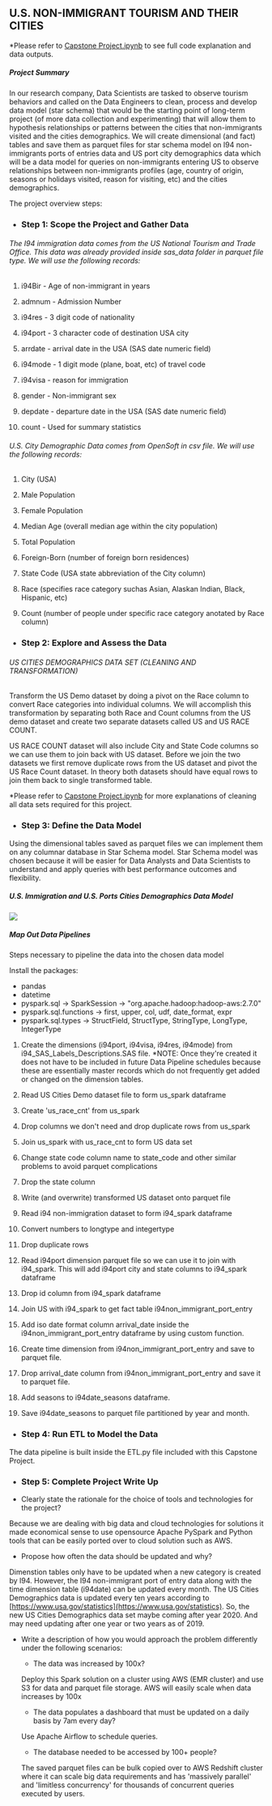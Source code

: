 ## U.S. NON-IMMIGRANT TOURISM AND THEIR CITIES 
*Please refer to [Capstone Project.ipynb](https://github.com/paulXLV/UdacityDataEngineeringCapstone/blob/master/Capstone%20Project.ipynb) to see full code explanation and data outputs.

##### Project Summary 

In our research company, Data Scientists are tasked to observe tourism behaviors and called on the Data Engineers to clean, process and develop data model (star schema) that would be the starting point of long-term project (of more data collection and experimenting) that will allow them to hypothesis relationships or patterns between the cities that non-immigrants visited and the cities demographics. 
We will create dimensional (and fact) tables and save them as parquet files for star schema model on I94 non-immigrants ports of entries data and US port city demographics data which will be a data model for queries on non-immigrants entering US to observe relationships between non-immigrants profiles (age, country of origin, seasons or holidays visited, reason for visiting, etc) and the cities demographics.

The project overview steps:

- ### Step 1: Scope the Project and Gather Data
###### The I94 immigration data comes from the US National Tourism and Trade Office. This data was already provided inside sas_data folder in parquet file type. We will use the following records:

1) i94Bir - Age of non-immigrant in years

2) admnum - Admission Number

3) i94res - 3 digit code of nationality

4) i94port - 3 character code of destination USA city

5) arrdate - arrival date in the USA (SAS date numeric field)

6) i94mode - 1 digit mode (plane, boat, etc) of travel code

7) i94visa - reason for immigration

8) gender - Non-immigrant sex

9) depdate - departure date in the USA (SAS date numeric field)

10) count - Used for summary statistics

###### U.S. City Demographic Data comes from OpenSoft in csv file. We will use the following records:

1) City (USA)

2) Male Population

3) Female Population

4) Median Age (overall median age within the city population)

5) Total Population

6) Foreign-Born (number of foreign born residences)

7) State Code (USA state abbreviation of the City column)

8) Race (specifies race category suchas Asian, Alaskan Indian, Black, Hispanic, etc)

9) Count (number of people under specific race category anotated by Race column)
- ### Step 2: Explore and Assess the Data
###### US CITIES DEMOGRAPHICS DATA SET (CLEANING AND TRANSFORMATION) 
Transform the US Demo dataset by doing a pivot on the Race column to convert Race categories into individual columns.
We will accomplish this transformation by separating both Race and Count columns from the US demo dataset and create two separate datasets called US and US RACE COUNT.

US RACE COUNT dataset will also include City and State Code columns so we can use them to join back with US dataset. Before we join the two datasets we first remove duplicate rows from the US dataset and pivot the US Race Count dataset. In theory both datasets should have equal rows to join them back to single transformed table.

*Please refer to [Capstone Project.ipynb](https://github.com/paulXLV/UdacityDataEngineeringCapstone/blob/master/Capstone%20Project.ipynb) for more explanations of cleaning all data sets required for this project.
 
- ### Step 3: Define the Data Model
Using the dimensional tables saved as parquet files we can implement them on any columnar database in Star Schema model.
Star Schema model was chosen because it will be easier for Data Analysts and Data Scientists
to understand and apply queries with best performance outcomes and flexibility.

##### U.S. Immigration and U.S. Ports Cities Demographics Data Model
![](/i94star_schema2.png)
##### Map Out Data Pipelines
Steps necessary to pipeline the data into the chosen data model

Install the packages:

- pandas
- datetime
- pyspark.sql -&gt; SparkSession -&gt; "org.apache.hadoop:hadoop-aws:2.7.0"
- pyspark.sql.functions -&gt; first, upper, col, udf, date_format, expr
- pyspark.sql.types -&gt; StructField, StructType, StringType, LongType, IntegerType

1. Create the dimensions (i94port, i94visa, i94res, i94mode) from i94_SAS_Labels_Descriptions.SAS file.
*NOTE: Once they're created it does not have to be included in future Data Pipeline schedules because these are essentially master records which do not frequently get added or changed on the dimension tables.

2. Read US Cities Demo dataset file to form us_spark dataframe 
3. Create 'us_race_cnt' from us_spark 
4. Drop columns we don't need and drop duplicate rows from us_spark 
5. Join us_spark with us_race_cnt to form US data set 
6. Change state code column name to state_code and other similar problems to avoid parquet complications 
7. Drop the state column 
8. Write (and overwrite) transformed US dataset onto parquet file 
9. Read i94 non-immigration dataset to form i94_spark dataframe 
10. Convert numbers to longtype and integertype 
11. Drop duplicate rows 
12. Read i94port dimension parquet file so we can use it to join with i94_spark. This will add i94port city and state columns to i94_spark dataframe 
13. Drop id column from i94_spark dataframe 
14. Join US with i94_spark to get fact table i94non_immigrant_port_entry 
15. Add iso date format column arrival_date inside the i94non_immigrant_port_entry dataframe by using custom function. 
16. Create time dimension from i94non_immigrant_port_entry and save to parquet file. 
17. Drop arrival_date column from i94non_immigrant_port_entry and save it to parquet file. 
18. Add seasons to i94date_seasons dataframe. 
19. Save i94date_seasons to parquet file partitioned by year and month.

- ### Step 4: Run ETL to Model the Data
The data pipeline is built inside the ETL.py file included with this Capstone Project.

- ### Step 5: Complete Project Write Up
- Clearly state the rationale for the choice of tools and technologies for the project?

Because we are dealing with big data and cloud technologies for solutions it made economical sense to use opensource Apache PySpark and Python tools that can be easily ported over to cloud solution such as AWS.  
- Propose how often the data should be updated and why?

Dimenstion tables only have to be updated when a new category is created by I94. However, the I94 non-immigrant port of entry data along with the time dimension table (i94date) can be updated every month. The US Cities Demographics data is updated every ten years according to [https://www.usa.gov/statistics](https://www.usa.gov/statistics). So, the new US Cities Demographics data set maybe coming after year 2020. And may need updating after one year or two years as of 2019.  
- Write a description of how you would approach the problem differently under the following scenarios:
    - The data was increased by 100x?
    
    Deploy this Spark solution on a cluster using AWS (EMR cluster) and use S3 for data and parquet file storage. AWS will easily scale when data increases by 100x  
    - The data populates a dashboard that must be updated on a daily basis by 7am every day?
    
    Use Apache Airflow to schedule queries.  
    - The database needed to be accessed by 100+ people?
    
    The saved parquet files can be bulk copied over to AWS Redshift cluster where it can scale big data requirements and has 'massively parallel' and 'limitless concurrency' for thousands of concurrent queries executed by users.

